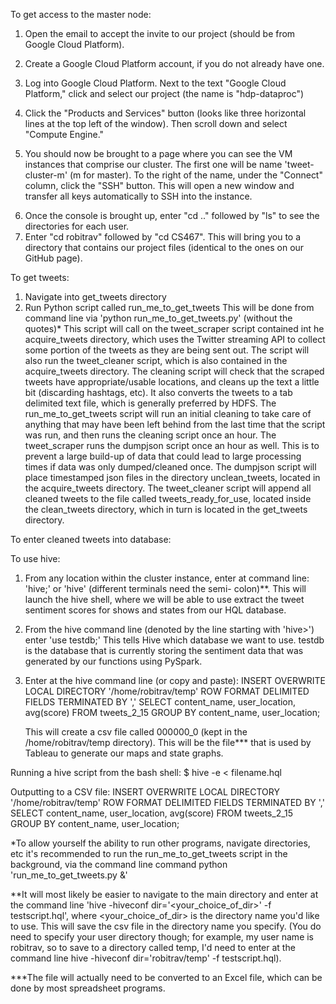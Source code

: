 To get access to the master node:
1) Open the email to accept the invite to our project (should be from Google Cloud Platform).

2) Create a Google Cloud Platform account, if you do not already have one.
3) Log into Google Cloud Platform. Next to the text "Google Cloud Platform," click and select our project (the name is "hdp-dataproc")
4) Click the "Products and Services" button (looks like three horizontal lines at the top left of the window). Then scroll down and select "Compute Engine."
5) You should now be brought to a page where you can see the VM instances that comprise our cluster. The first one will be name 'tweet-cluster-m' (m for master). To the right of the name, under the "Connect" column, click the "SSH" button. This will open a new window and transfer all keys automatically to SSH into the instance.
6. Once the console is brought up, enter "cd .." followed by "ls" to see the directories for each user.
7. Enter "cd robitrav" followed by "cd CS467". This will bring you to a directory that contains our project files (identical to the ones on our GitHub page). 

To get tweets:

1) Navigate into get_tweets directory
2) Run Python script called run_me_to_get_tweets
	This will be done from command line via 'python run_me_to_get_tweets.py' (without the quotes)*
	This script will call on the tweet_scraper script contained int he acquire_tweets directory, which uses the Twitter streaming API
	to collect some portion of the tweets as they are being sent out.
	The script will also run the tweet_cleaner script, which is also contained in the acquire_tweets directory. The cleaning script will
	check that the scraped tweets have appropriate/usable locations, and cleans up the text a little bit (discarding hashtags, etc). It 
	also converts the tweets to a tab delimited text file, which is generally preferred by HDFS.
	The run_me_to_get_tweets script will run an initial cleaning to take care of anything that may have been left behind from the last
	time that the script was run, and then runs the cleaning script once an hour. The tweet_scraper runs the dumpjson script once an 
	hour as well. This is to prevent a large build-up of data that could lead to large processing times if data was only dumped/cleaned
	once.
	The dumpjson script will place timestamped json files in the directory unclean_tweets, located in the acquire_tweets directory. The 
	tweet_cleaner script will append all cleaned tweets to the file called tweets_ready_for_use, located inside the clean_tweets directory,
	which in turn is located in the get_tweets directory.	



To enter cleaned tweets into database:


To use hive:
1)	From any location within the cluster instance, enter at command line: 'hive;' or 'hive' (different terminals need the semi-		colon)**. This will launch the hive shell, where we will be able
	to use extract the tweet sentiment scores for shows and states from our HQL database.
2)	From the hive command line (denoted by the line starting with 'hive>') enter 'use testdb;' This tells Hive which database we 		want to use. testdb is the database that is currently storing the sentiment data that was generated by our functions using 		PySpark.
3)	Enter at the hive command line (or copy and paste):
	INSERT OVERWRITE LOCAL DIRECTORY '/home/robitrav/temp' 
	ROW FORMAT DELIMITED 
	FIELDS TERMINATED BY ','
	SELECT content_name, user_location, avg(score) FROM tweets_2_15 GROUP BY content_name, user_location;
	
	This will create a csv file called 000000_0 (kept in the /home/robitrav/temp directory). This will be the file*** that is used 		by Tableau to generate our maps and state graphs.


Running a hive script from the bash shell:
$ hive -e < filename.hql

Outputting to a CSV file:
INSERT OVERWRITE LOCAL DIRECTORY '/home/robitrav/temp' 
ROW FORMAT DELIMITED 
FIELDS TERMINATED BY ','
SELECT content_name, user_location, avg(score) FROM tweets_2_15 GROUP BY content_name, user_location;

*To allow yourself the ability to run other programs, navigate directories, etc it's recommended to run the run_me_to_get_tweets
script in the background, via the command line command python 'run_me_to_get_tweets.py &'

**It will most likely be easier to navigate to the main directory and enter at the command line 'hive -hiveconf dir='<your_choice_of_dir>' -f testscript.hql',
where <your_choice_of_dir> is the directory name you'd like to use. This will save the csv file in the directory name you specify. (You do need to specify your
user directory though; for example, my user name is robitrav, so to save to a directory called temp, I'd need to enter at the command line 
hive -hiveconf dir='robitrav/temp' -f testscript.hql).

***The file will actually need to be converted to an Excel file, which can be done by most spreadsheet programs.
